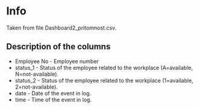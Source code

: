 # Info

Taken from file Dashboard2_pritomnost.csv.


## Description of the columns

* Employee No - Employee number 
* status_1 - Status of the employee related to the workplace (A=available, N=not-available).
* status_2 - Status of the employee related to the workplace (1=available, 2=not-available).
* date - Date of the event in log.
* time - Time of the event in log.

